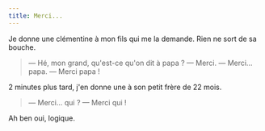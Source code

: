 ```yaml
---
title: Merci...
---
```


Je donne une clémentine à mon fils qui me la demande. Rien ne sort de sa bouche.

> — Hé, mon grand, qu'est-ce qu'on dit à papa ?
> — Merci.
> — Merci... papa.
> — Merci papa !

2 minutes plus tard, j'en donne une à son petit frère de 22 mois.

> — Merci... qui ?
> — Merci qui !

Ah ben oui, logique.
